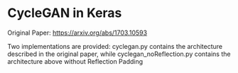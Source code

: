 # CycleGAN in Keras

Original Paper: https://arxiv.org/abs/1703.10593

Two implementations are provided:
cyclegan.py contains the architecture described in the original paper, while cyclegan_noReflection.py contains the architecture above without Reflection Padding
